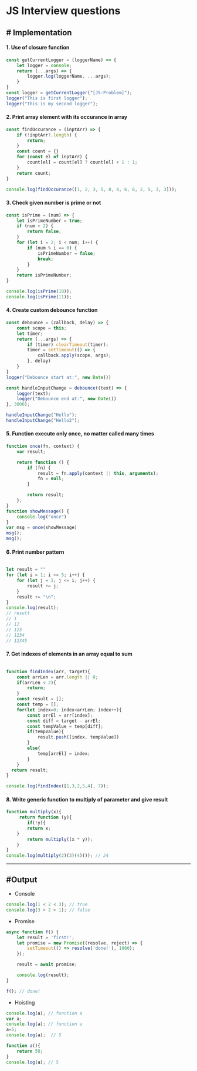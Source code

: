 # JS Interview questions

## # Implementation

<h4> 1. Use of closure function</h4>

```js
const getCurrentLogger = (loggerName) => {
    let logger = console;
    return (...args) => {
        logger.log(loggerName, ...args);
    }
}
const logger = getCurrentLogger("[JS-Problem]");
logger("This is first logger");
logger("This is my second logger");

```
<h4> 2. Print array element with its occurance in array </h4>

```js
const findOccurance = (inptArr) => {
    if (!inptArr?.length) {
        return;
    }
    const count = {}
    for (const el of inptArr) {
        count[el] = count[el] ? count[el] + 1 : 1;
    }
    return count;
}

console.log(findOccurance([1, 2, 3, 5, 8, 6, 6, 6, 2, 5, 3, 3]));

```

<h4> 3. Check given number is prime or not </h4>

```js
const isPrime = (num) => {
    let isPrimeNumber = true;
    if (num < 2) {
        return false;
    }
    for (let i = 2; i < num; i++) {
        if (num % i == 0) {
            isPrimeNumber = false;
            break;
        }
    }
    return isPrimeNumber;
}

console.log(isPrime(10));
console.log(isPrime(11));
```

<h4> 4. Create custom debounce function </h4>

```js
const debounce = (callback, delay) => {
    const scope = this;
    let timer;
    return (...args) => {
        if (timer) clearTimeout(timer);
        timer = setTimeout(() => {
            callback.apply(scope, args);
        }, delay)
    }
}
logger("Debounce start at:", new Date())

const handleInputChange = debounce((text) => {
    logger(text);
    logger("Debounce end at:", new Date())
}, 3000);

handleInputChange("Hello");
handleInputChange("Hello2");

```

<h4> 5. Function execute only once, no matter called many times
</h4>

```js
function once(fn, context) {
    var result;

    return function () {
        if (fn) {
            result = fn.apply(context || this, arguments);
            fn = null;
        }

        return result;
    };
}
function showMessage() {
    console.log("once")
}
var msg = once(showMessage)
msg();
msg();

```
<h4> 6. Print number pattern </h4>

```js

let result = ""
for (let i = 1; i <= 5; i++) {
    for (let j = 1; j <= i; j++) {
        result += j;
    }
    result += "\n";
}
console.log(result);
// result
// 1
// 12
// 123
// 1234
// 12345

```
<h4> 7. Get indexes of elements in an array equal to sum </h4>

```js

function findIndex(arr, target){
    const arrLen = arr.length || 0;
    if(arrLen < 2){
        return;
    }
    const result = [];
    const temp = [];
    for(let index=0; index<arrLen; index++){
        const arrEl = arr[index];
        const diff = target - arrEl;
        const tempValue = temp[diff];
        if(tempValue){
            result.push([index, tempValue])
        }
        else{
            temp[arrEl] = index;
        }
    }
  return result;
}

console.log(findIndex([1,3,2,5,4], 7));
```

<h4> 8. Write generic function to multiply of parameter and give result</h4>

```javascript
function multiply(x){
     return function (y){
        if(!y){
        return x;
    }
        return multiply((x * y));
    }
}
console.log(multiply(2)(3)(4)()); // 24
```

----
## #Output

+ Console
```js
console.log(1 < 2 < 3); // true
console.log(3 > 2 > 1); // false
```

+ Promise
```js
async function f() {
    let result = 'first!';
    let promise = new Promise((resolve, reject) => {
        setTimeout(() => resolve('done!'), 1000);
    });

    result = await promise;

    console.log(result);
}

f(); // done!
```
+ Hoisting

```js
console.log(a); // function a
var a; 
console.log(a); // function a
a=5; 
console.log(a);  // 5

function a(){
    return 50;
} 
console.log(a); // 5
```